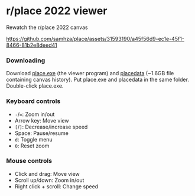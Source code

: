 # r/place 2022 viewer

Rewatch the r/place 2022 canvas

https://github.com/samhza/place/assets/31593190/a45f56d9-ec1e-45f1-8466-81b2e8deed41

### Downloading

Download [place.exe][exe] (the viewer program) and [placedata][placedata] (~1.6GB file containing canvas history). Put place.exe and placedata in the same folder. Double-click place.exe.

### Keyboard controls

- `-`/`=`: Zoom in/out
- Arrow key: Move view
- `[`/`]`: Decrease/increase speed
- Space: Pause/resume
- `d`: Toggle menu
- `0`: Reset zoom

### Mouse controls

- Click and drag: Move view
- Scroll up/down: Zoom in/out
- Right click + scroll: Change speed

[exe]: https://f004.backblazeb2.com/file/loosies/place.exe
[placedata]: https://f004.backblazeb2.com/file/loosies/placedata

